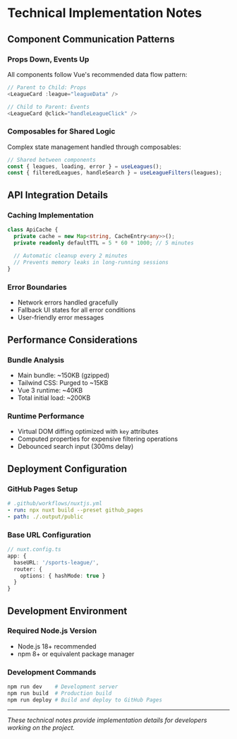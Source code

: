 # Technical Implementation Notes

## Component Communication Patterns

### Props Down, Events Up
All components follow Vue's recommended data flow pattern:
```typescript
// Parent to Child: Props
<LeagueCard :league="leagueData" />

// Child to Parent: Events
<LeagueCard @click="handleLeagueClick" />
```

### Composables for Shared Logic
Complex state management handled through composables:
```typescript
// Shared between components
const { leagues, loading, error } = useLeagues();
const { filteredLeagues, handleSearch } = useLeagueFilters(leagues);
```

## API Integration Details

### Caching Implementation
```typescript
class ApiCache {
  private cache = new Map<string, CacheEntry<any>>();
  private readonly defaultTTL = 5 * 60 * 1000; // 5 minutes
  
  // Automatic cleanup every 2 minutes
  // Prevents memory leaks in long-running sessions
}
```

### Error Boundaries
- Network errors handled gracefully
- Fallback UI states for all error conditions
- User-friendly error messages

## Performance Considerations

### Bundle Analysis
- Main bundle: ~150KB (gzipped)
- Tailwind CSS: Purged to ~15KB
- Vue 3 runtime: ~40KB
- Total initial load: ~200KB

### Runtime Performance
- Virtual DOM diffing optimized with `key` attributes
- Computed properties for expensive filtering operations
- Debounced search input (300ms delay)

## Deployment Configuration

### GitHub Pages Setup
```yaml
# .github/workflows/nuxtjs.yml
- run: npx nuxt build --preset github_pages
- path: ./.output/public
```

### Base URL Configuration
```typescript
// nuxt.config.ts
app: {
  baseURL: '/sports-league/',
  router: {
    options: { hashMode: true }
  }
}
```

## Development Environment

### Required Node.js Version
- Node.js 18+ recommended
- npm 8+ or equivalent package manager

### Development Commands
```bash
npm run dev    # Development server
npm run build  # Production build
npm run deploy # Build and deploy to GitHub Pages
```

---

*These technical notes provide implementation details for developers working on the project.*
